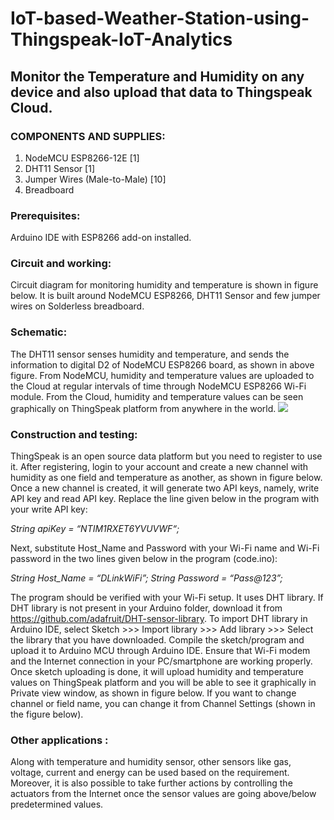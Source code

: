 # IoT-based-Weather-Station-using-Thingspeak-IoT-Analytics
## Monitor the Temperature and Humidity on any device and also upload that data to Thingspeak Cloud.

### COMPONENTS AND SUPPLIES:
1) NodeMCU ESP8266-12E [1]
2) DHT11 Sensor [1]
3) Jumper Wires (Male-to-Male) [10]
4) Breadboard

### Prerequisites:
Arduino IDE with ESP8266 add-on installed.

### Circuit and working:
Circuit diagram for monitoring humidity and temperature is shown in figure below. It is built around NodeMCU ESP8266, DHT11 Sensor and few jumper wires on Solderless breadboard.

### Schematic:

The DHT11 sensor senses humidity and temperature, and sends the information to digital D2 of NodeMCU ESP8266 board, as shown in above figure. From NodeMCU, humidity and temperature values are uploaded to the Cloud at regular intervals of time through NodeMCU ESP8266 Wi-Fi module. From the Cloud, humidity and temperature values can be seen graphically on ThingSpeak platform from anywhere in the world.
![](https://github.com/pranavkhatale/IoT-based-Weather-Station-using-Thingspeak-IoT-Analytics/blob/master/Block%20Diagram.jpg?raw=true)

### Construction and testing:
ThingSpeak is an open source data platform but you need to register to use it. After registering, login to your account and create a new channel with humidity as one field and temperature as another, as shown in figure below. Once a new channel is created, it will generate two API keys, namely, write API key and read API key. Replace the line given below in the program with your write API key:

_String apiKey = “NTIM1RXET6YVUVWF“;_

Next, substitute Host_Name and Password with your Wi-Fi name and Wi-Fi password in the two lines given below in the program (code.ino):

_String Host_Name = “DLinkWiFi”;
String Password = “Pass@123”;_

The program should be verified with your Wi-Fi setup. It uses DHT library. If DHT library is not present in your Arduino folder, download it from https://github.com/adafruit/DHT-sensor-library. To import DHT library in Arduino IDE, select Sketch >>> Import library >>> Add library >>> Select the library that you have downloaded.
Compile the sketch/program and upload it to Arduino MCU through Arduino IDE. Ensure that Wi-Fi modem and the Internet connection in your PC/smartphone are working properly. Once sketch uploading is done, it will upload humidity and temperature values on ThingSpeak platform and you will be able to see it graphically in Private view window, as shown in figure below. If you want to change channel or field name, you can change it from Channel Settings (shown in the figure below).

### Other applications : 

Along with temperature and humidity sensor, other sensors like gas, voltage, current and energy can be used based on the requirement. Moreover, it is also possible to take further actions by controlling the actuators from the Internet once the sensor values are going above/below predetermined values.
